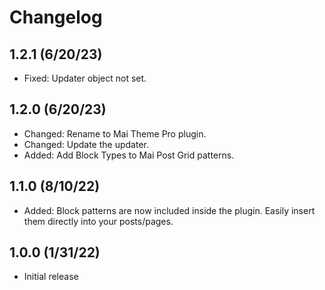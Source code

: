 # Changelog

## 1.2.1 (6/20/23)
* Fixed: Updater object not set.

## 1.2.0 (6/20/23)
* Changed: Rename to Mai Theme Pro plugin.
* Changed: Update the updater.
* Added: Add Block Types to Mai Post Grid patterns.

## 1.1.0 (8/10/22)
* Added: Block patterns are now included inside the plugin. Easily insert them directly into your posts/pages.

## 1.0.0 (1/31/22)
* Initial release
